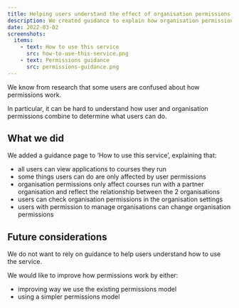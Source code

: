 ```yaml
---
title: Helping users understand the effect of organisation permissions
description: We created guidance to explain how organisation permissions affect what users can do and how to check the permissions.
date: 2022-03-02
screenshots:
  items:
    - text: How to use this service
      src: how-to-use-this-service.png
    - text: Permissions guidance
      src: permissions-guidance.png
---
```


We know from research that some users are confused about how permissions work.

In particular, it can be hard to understand how user and organisation permissions combine to determine what users can do.

## What we did

We added a guidance page to ‘How to use this service’, explaining that:

- all users can view applications to courses they run
- some things users can do are only affected by user permissions
- organisation permissions only affect courses run with a partner organisation and reflect the relationship between the 2 organisations
- users can check organisation permissions in the organisation settings
- users with permission to manage organisations can change organisation permissions

## Future considerations

We do not want to rely on guidance to help users understand how to use the service.

We would like to improve how permissions work by either:

- improving way we use the existing permissions model
- using a simpler permissions model
